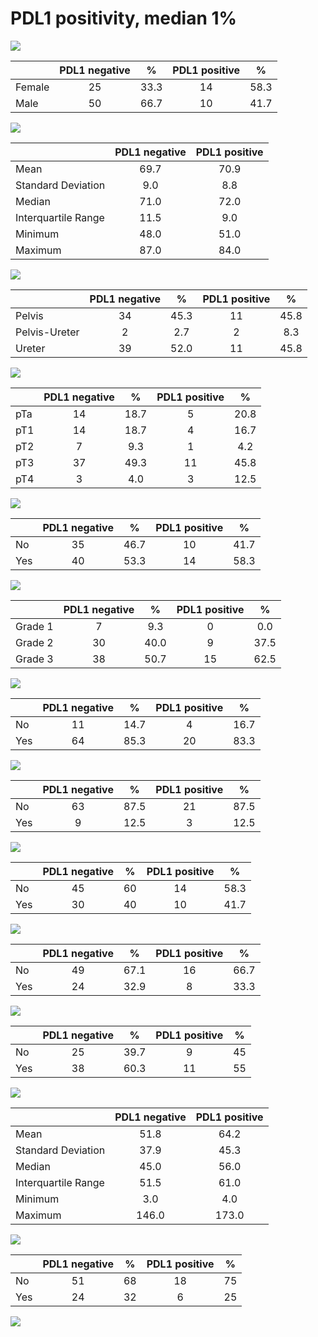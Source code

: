 # PDL1 positivity, median 1%






![](PDL1_pos_1_median_files/figure-html/PDL1_pos_1_median-1.png) 

|       | PDL1 negative |  %   | PDL1 positive |  %   |
|:------|:-------------:|:----:|:-------------:|:----:|
|Female |      25       | 33.3 |      14       | 58.3 |
|Male   |      50       | 66.7 |      10       | 41.7 |

![](PDL1_pos_1_median_files/figure-html/PDL1_pos_1_median-2.png) 

|                    | PDL1 negative | PDL1 positive |
|:-------------------|:-------------:|:-------------:|
|Mean                |     69.7      |     70.9      |
|Standard Deviation  |      9.0      |      8.8      |
|Median              |     71.0      |     72.0      |
|Interquartile Range |     11.5      |      9.0      |
|Minimum             |     48.0      |     51.0      |
|Maximum             |     87.0      |     84.0      |

![](PDL1_pos_1_median_files/figure-html/PDL1_pos_1_median-3.png) 

|              | PDL1 negative |  %   | PDL1 positive |  %   |
|:-------------|:-------------:|:----:|:-------------:|:----:|
|Pelvis        |      34       | 45.3 |      11       | 45.8 |
|Pelvis-Ureter |       2       | 2.7  |       2       | 8.3  |
|Ureter        |      39       | 52.0 |      11       | 45.8 |

![](PDL1_pos_1_median_files/figure-html/PDL1_pos_1_median-4.png) 

|    | PDL1 negative |  %   | PDL1 positive |  %   |
|:---|:-------------:|:----:|:-------------:|:----:|
|pTa |      14       | 18.7 |       5       | 20.8 |
|pT1 |      14       | 18.7 |       4       | 16.7 |
|pT2 |       7       | 9.3  |       1       | 4.2  |
|pT3 |      37       | 49.3 |      11       | 45.8 |
|pT4 |       3       | 4.0  |       3       | 12.5 |

![](PDL1_pos_1_median_files/figure-html/PDL1_pos_1_median-5.png) 

|    | PDL1 negative |  %   | PDL1 positive |  %   |
|:---|:-------------:|:----:|:-------------:|:----:|
|No  |      35       | 46.7 |      10       | 41.7 |
|Yes |      40       | 53.3 |      14       | 58.3 |

![](PDL1_pos_1_median_files/figure-html/PDL1_pos_1_median-6.png) 

|        | PDL1 negative |  %   | PDL1 positive |  %   |
|:-------|:-------------:|:----:|:-------------:|:----:|
|Grade 1 |       7       | 9.3  |       0       | 0.0  |
|Grade 2 |      30       | 40.0 |       9       | 37.5 |
|Grade 3 |      38       | 50.7 |      15       | 62.5 |

![](PDL1_pos_1_median_files/figure-html/PDL1_pos_1_median-7.png) 

|    | PDL1 negative |  %   | PDL1 positive |  %   |
|:---|:-------------:|:----:|:-------------:|:----:|
|No  |      11       | 14.7 |       4       | 16.7 |
|Yes |      64       | 85.3 |      20       | 83.3 |

![](PDL1_pos_1_median_files/figure-html/PDL1_pos_1_median-8.png) 

|    | PDL1 negative |  %   | PDL1 positive |  %   |
|:---|:-------------:|:----:|:-------------:|:----:|
|No  |      63       | 87.5 |      21       | 87.5 |
|Yes |       9       | 12.5 |       3       | 12.5 |

![](PDL1_pos_1_median_files/figure-html/PDL1_pos_1_median-9.png) 

|    | PDL1 negative | %  | PDL1 positive |  %   |
|:---|:-------------:|:--:|:-------------:|:----:|
|No  |      45       | 60 |      14       | 58.3 |
|Yes |      30       | 40 |      10       | 41.7 |

![](PDL1_pos_1_median_files/figure-html/PDL1_pos_1_median-10.png) 

|    | PDL1 negative |  %   | PDL1 positive |  %   |
|:---|:-------------:|:----:|:-------------:|:----:|
|No  |      49       | 67.1 |      16       | 66.7 |
|Yes |      24       | 32.9 |       8       | 33.3 |

![](PDL1_pos_1_median_files/figure-html/PDL1_pos_1_median-11.png) 

|    | PDL1 negative |  %   | PDL1 positive | %  |
|:---|:-------------:|:----:|:-------------:|:--:|
|No  |      25       | 39.7 |       9       | 45 |
|Yes |      38       | 60.3 |      11       | 55 |

![](PDL1_pos_1_median_files/figure-html/PDL1_pos_1_median-12.png) 

|                    | PDL1 negative | PDL1 positive |
|:-------------------|:-------------:|:-------------:|
|Mean                |     51.8      |     64.2      |
|Standard Deviation  |     37.9      |     45.3      |
|Median              |     45.0      |     56.0      |
|Interquartile Range |     51.5      |     61.0      |
|Minimum             |      3.0      |      4.0      |
|Maximum             |     146.0     |     173.0     |

![](PDL1_pos_1_median_files/figure-html/PDL1_pos_1_median-13.png) 

|    | PDL1 negative | %  | PDL1 positive | %  |
|:---|:-------------:|:--:|:-------------:|:--:|
|No  |      51       | 68 |      18       | 75 |
|Yes |      24       | 32 |       6       | 25 |

![](PDL1_pos_1_median_files/figure-html/PDL1_pos_1_median-14.png) 

